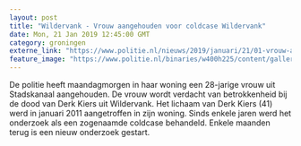 ```yaml
---
layout: post
title: "Wildervank - Vrouw aangehouden voor coldcase Wildervank"
date: Mon, 21 Jan 2019 12:45:00 GMT
category: groningen
externe_link: "https://www.politie.nl/nieuws/2019/januari/21/01-vrouw-aangehouden-voor-coldcase-wildervank.html"
feature_image: "https://www.politie.nl/binaries/w400h225/content/gallery/politie/nieuws/2019/januari/00-km/cold-case-kalender-2017.jpg"
---
```


De politie heeft maandagmorgen in haar woning een 28-jarige vrouw uit Stadskanaal aangehouden. De vrouw wordt verdacht van betrokkenheid bij de dood van Derk Kiers uit Wildervank. Het lichaam van Derk Kiers (41) werd in januari 2011 aangetroffen in zijn woning. Sinds enkele jaren werd het onderzoek als een zogenaamde coldcase behandeld. Enkele maanden terug is een nieuw onderzoek gestart.
